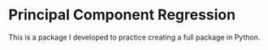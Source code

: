 # Principal Component Regression

This is a package I developed to practice creating a full package in Python.